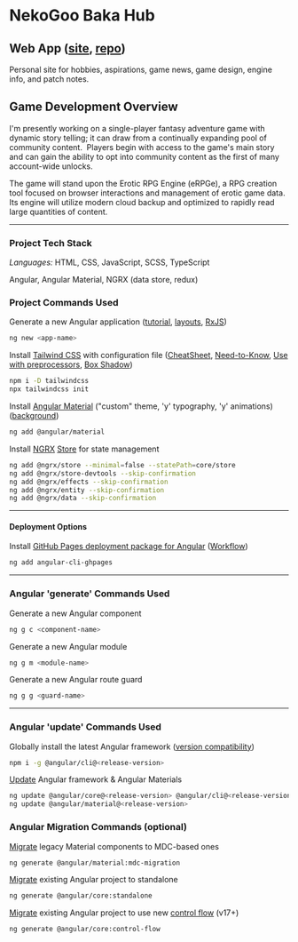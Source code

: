 # NekoGoo Baka Hub

## Web App ([site](https://nekogoo.github.io), [repo](https://github.com/NekoGoo/nekogoo.github.io))

Personal site for hobbies, aspirations, game news, game design, engine info, and patch notes.

## Game Development Overview

I'm presently working on a single-player fantasy adventure game with dynamic story telling; it can draw from a continually expanding pool of community content.&nbsp; Players begin with access to the game's main story and can gain the ability to opt into community content as the first of many account-wide unlocks.

The game will stand upon the Erotic RPG Engine (eRPGe), a RPG creation tool focused on browser interactions and management of erotic game data.&nbsp; Its engine will utilize modern cloud backup and optimized to rapidly read large quantities of content.

---

<!-- ## System Inspirations

> **Game Features**: The rules that govern and guide player actions in relation to the game world's response to them.

- Corruption of Champions [Wiki](https://wiki.smutosaur.us/CoC/Main_Page 'Erotic browser based flash text game')
- Sims 3 [Wikia](http://sims.wikia.com/wiki/The_Sims_Resource 'fan site'), [Relationships](https://strategywiki.org/wiki/The_Sims_3/Relationships 'Basic concepts to relationships in the Sims 3'), [Life States](https://sims.fandom.com/wiki/Life_state 'Special appearance and abilities')

--- -->

### Project Tech Stack

_Languages:_ HTML, CSS, JavaScript, SCSS, TypeScript

Angular, Angular Material, NGRX (data store, redux)

### Project Commands Used

Generate a new Angular application ([tutorial](https://angular.io/tutorial/toh-pt5), [layouts](https://indepth.dev/posts/1235/how-to-reuse-common-layouts-in-angular-using-router-2), [RxJS](https://www.learnrxjs.io))

```bash
ng new <app-name>
```

Install [Tailwind CSS](https://tailwindcss.com/docs/guides/angular) with configuration file ([CheatSheet](https://nerdcave.com/tailwind-cheat-sheet), [Need-to-Know](https://www.bitovi.com/blog/tailwind-css-with-angular-v12-what-you-need-to-know), [Use with preprocessors](https://tailwindcss.com/docs/using-with-preprocessors), [Box Shadow](https://tailwindcss.com/docs/box-shadow))

```bash
npm i -D tailwindcss
npx tailwindcss init
```

Install [Angular Material](https://material.angular.io) ("custom" theme, 'y' typography, 'y' animations) ([background](https://material.angular.io/guide/theming#application-background-color))

```bash
ng add @angular/material
```

Install [NGRX](https://ngrx.io) [Store](https://ngrx.io/guide/store) for state management

```bash
ng add @ngrx/store --minimal=false --statePath=core/store
ng add @ngrx/store-devtools --skip-confirmation
ng add @ngrx/effects --skip-confirmation
ng add @ngrx/entity --skip-confirmation
ng add @ngrx/data --skip-confirmation
```

---

#### Deployment Options

Install [GitHub Pages deployment package for Angular](https://www.npmjs.com/package/angular-cli-ghpages) ([Workflow](https://www.atlassian.com/git/tutorials/comparing-workflows))

```bash
ng add angular-cli-ghpages
```

---

### Angular 'generate' Commands Used

Generate a new Angular component

```bash
ng g c <component-name>
```

Generate a new Angular module

```bash
ng g m <module-name>
```

Generate a new Angular route guard

```bash
ng g g <guard-name>
```

---

### Angular 'update' Commands Used

Globally install the latest Angular framework ([version compatibility](https://angular.io/guide/versions))

```bash
npm i -g @angular/cli@<release-version>
```

[Update](https://update.angular.io) Angular framework & Angular Materials

```bash
ng update @angular/core@<release-version> @angular/cli@<release-version>
ng update @angular/material@<release-version>
```

### Angular Migration Commands (optional)

[Migrate](https://material.angular.io/guide/mdc-migration) legacy Material components to MDC-based ones

```bash
ng generate @angular/material:mdc-migration
```

[Migrate](https://angular.io/guide/standalone-migration) existing Angular project to standalone

```bash
ng generate @angular/core:standalone
```

[Migrate](https://blog.angular.io/introducing-angular-v17-4d7033312e4b) existing Angular project to use new [control flow](https://angular.io/guide/control_flow) (v17+)

```bash
ng generate @angular/core:control-flow
```
